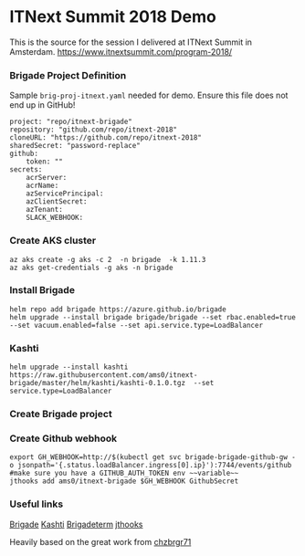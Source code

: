 # ITNext Summit 2018 Demo

This is the source for the session I delivered at ITNext Summit in Amsterdam. https://www.itnextsummit.com/program-2018/


### Brigade Project Definition

Sample `brig-proj-itnext.yaml` needed for demo. Ensure this file does not end up in GitHub!

```
project: "repo/itnext-brigade"
repository: "github.com/repo/itnext-2018"
cloneURL: "https://github.com/repo/itnext-2018"
sharedSecret: "password-replace"
github:
    token: ""
secrets:
    acrServer: 
    acrName: 
    azServicePrincipal: 
    azClientSecret: 
    azTenant: 
    SLACK_WEBHOOK:
```

### Create AKS cluster
```
az aks create -g aks -c 2  -n brigade  -k 1.11.3
az aks get-credentials -g aks -n brigade
```

### Install Brigade

```
helm repo add brigade https://azure.github.io/brigade
helm upgrade --install brigade brigade/brigade --set rbac.enabled=true --set vacuum.enabled=false --set api.service.type=LoadBalancer
```

### Kashti
```
helm upgrade --install kashti https://raw.githubusercontent.com/ams0/itnext-brigade/master/helm/kashti/kashti-0.1.0.tgz  --set service.type=LoadBalancer
```

### Create Brigade project


### Create Github webhook
```
export GH_WEBHOOK=http://$(kubectl get svc brigade-brigade-github-gw -o jsonpath='{.status.loadBalancer.ingress[0].ip}'):7744/events/github
#make sure you have a GITHUB_AUTH_TOKEN env ~~variable~~
jthooks add ams0/itnext-brigade $GH_WEBHOOK GithubSecret
```



### Useful links

[Brigade](https://brigade.sh/)
[Kashti](https://github.com/Azure/kashti)
[Brigadeterm](https://github.com/slok/brigadeterm/releases)
[jthooks](https://github.com/ceejbot/jthooks)

Heavily based on the great work from [chzbrgr71](https://github.com/chzbrgr71/kube-con-2018)